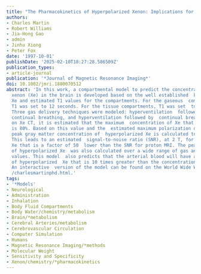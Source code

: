 ```yaml
---
title: "The Pharmacokinetics of Hyperpolarized Xenon: Implications for Cerebral MRI"
authors:
- Charles Martin
- Robert Williams
- Jia-Hong Gao
- admin
- Jinhu Xiong
- Peter Fox
date: '1997-10-01'
publishDate: '2025-02-10T18:27:28.586509Z'
publication_types:
- article-journal
publication: '*Journal of Magnetic Resonance Imaging*'
doi: 10.1002/jmri.1880070512
abstract: 'In this work, a compartmental model to predict the concentration of hyperpolarized
  xenon (Xe) in the brain is developed based on the well established  kinetics of
  Xe and estimated T1 values for the compartments. For the gaseous  compartments,
  T1 was set to 12 seconds. For the tissue compartments, T1 was set  to 6 seconds.
  Three gas delivery techniques were modeled: hyperventilation  followed by breath-hold,
  continual breathing, and hyperventilation followed by  continual breathing. Based
  on Xe CT, it is estimated that the maximum  concentration of Xe that could be breathed
  is 80%. Based on this value and the  estimated maximum polarization of 50%, the
  peak gray matter concentration of  hyperpolarized Xe is calculated to be .036 mM.
  This leads to an estimated  signal-to-noise ratio (SNR), at 2 T, for hyperpolarized
  Xe that is a factor of 50  lower than the SNR for proton MRI. The peak concentration
  of hyperpolarized Xe  was also calculated over a wide range of gas and tissue T1
  values. This model  also predicts that the arterial blood will have a concentration
  of hyperpolarized  Xe that is 10 times greater than the concentration in gray matter.
  An interactive  version of the model can be found on the World Wide Web at  http:(/)/ric.uthscsa.edu/staff
  /charlesmartinphd.html.'
tags:
- '*Models'
- Neurological
- Administration
- Inhalation
- Body Fluid Compartments
- Body Water/chemistry/metabolism
- Brain/*metabolism
- Cerebral Arteries/metabolism
- Cerebrovascular Circulation
- Computer Simulation
- Humans
- Magnetic Resonance Imaging/*methods
- Molecular Weight
- Sensitivity and Specificity
- Xenon/chemistry/*pharmacokinetics
---
```

